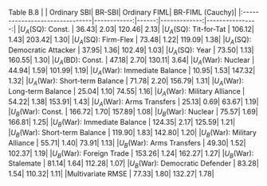 Table B.8
|                                | Ordinary SBI| BR-SBI| Ordinary FIML| BR-FIML (Cauchy)|
|:-------------------------------|------------:|------:|-------------:|----------------:|
|$U_A$(SQ): Const.               |        36.43|   2.03|        120.46|             2.13|
|$U_A$(SQ): Tit-for-Tat          |       106.12|   1.43|        203.42|             1.30|
|$U_A$(SQ): Firm-Flex            |        73.48|   1.22|        119.09|             1.38|
|$U_A$(SQ): Democratic Attacker  |        37.95|   1.36|        102.49|             1.03|
|$U_A$(SQ): Year                 |        73.50|   1.13|        160.55|             1.30|
|$U_A$(BD): Const.               |        47.18|   2.70|        130.11|             3.64|
|$U_A$(War): Nuclear             |        44.94|   1.59|        101.99|             1.19|
|$U_A$(War): Immediate Balance   |        10.95|   1.53|        147.32|             1.32|
|$U_A$(War): Short-term Balance  |        71.78|   2.20|        156.79|             1.31|
|$U_A$(War): Long-term Balance   |        25.04|   1.10|         74.55|             1.16|
|$U_A$(War): Military Alliance   |        54.22|   1.38|        153.91|             1.43|
|$U_A$(War): Arms Transfers      |        25.13|   0.69|         63.67|             1.19|
|$U_B$(War): Const.              |       166.72|   1.70|        157.89|             1.08|
|$U_B$(War): Nuclear             |        75.57|   1.69|        166.81|             1.25|
|$U_B$(War): Immediate Balance   |       124.35|   2.17|        125.59|             1.21|
|$U_B$(War): Short-term Balance  |       119.90|   1.83|        142.80|             1.20|
|$U_B$(War): Military Alliance   |        55.71|   1.40|         73.91|             1.13|
|$U_B$(War): Arms Transfers      |        49.30|   1.52|        102.37|             1.19|
|$U_B$(War): Foreign Trade       |       153.26|   1.24|        162.27|             1.27|
|$U_B$(War): Stalemate           |        81.14|   1.64|        112.28|             1.07|
|$U_B$(War): Democratic Defender |        83.28|   1.54|        110.32|             1.11|
|Multivariate RMSE               |        77.33|   1.80|        132.27|             1.78|
